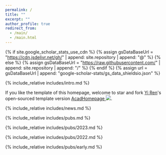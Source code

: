 ```yaml
---
permalink: /
title: ""
excerpt: ""
author_profile: true
redirect_from: 
  - /main/
  - /main.html
---
```

{% if site.google_scholar_stats_use_cdn %}
{% assign gsDataBaseUrl = "https://cdn.jsdelivr.net/gh/" | append: site.repository | append: "@" %}
{% else %}
{% assign gsDataBaseUrl = "https://raw.githubusercontent.com/" | append: site.repository | append: "/" %}
{% endif %}
{% assign url = gsDataBaseUrl | append: "google-scholar-stats/gs_data_shieldsio.json" %}

<span class='anchor' id='about-me'></span>
{% include_relative includes/intro.md %}

If you like the template of this homepage, welcome to star and fork [Yi Ren](https://rayeren.github.io/)'s open-sourced template version [AcadHomepage ![](https://img.shields.io/github/stars/RayeRen/acad-homepage.github.io?style=social)](https://github.com/RayeRen/acad-homepage.github.io).

{% include_relative includes/news.md %}

{% include_relative includes/pubs.md %}

{% include_relative includes/pubs/2023.md %}

{% include_relative includes/pubs/2022.md %}

{% include_relative includes/pubs/early.md %}